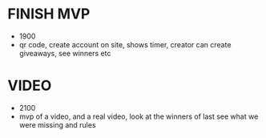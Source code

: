 # FINISH MVP
- 1900
- qr code, create account on site, shows timer, creator can create giveaways, see winners etc

# VIDEO
- 2100
- mvp of a video, and a real video, look at the winners of last see what we were missing and rules

